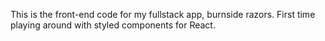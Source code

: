 This is the front-end code for my fullstack app, burnside razors. First time playing around with styled components for React.